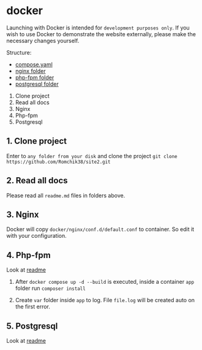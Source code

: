 # docker

Launching with Docker is intended for `development purposes only`. If you wish to use Docker to demonstrate the website externally, please make the necessary changes yourself.

Structure:

- [compose.yaml](./../../compose.yaml)
- [nginx folder](./../../docker/nginx/)
- [php-fpm folder](./../../docker/php-fpm/)
- [postgresql folder](./../../docker/postgres/)

1. Clone project
2. Read all docs
3. Nginx
4. Php-fpm
5. Postgresql

## 1. Clone project

Enter to `any folder from your disk` and clone the project `git clone https://github.com/Romchik38/site2.git`

## 2. Read all docs

Please read all `readme.md` files in folders above.

## 3. Nginx

Docker will copy `docker/nginx/conf.d/default.conf` to container. So edit it with your configuration.

## 4. Php-fpm

Look at [readme](./../../docker/php-fpm/readme.md)

1. After `docker compose up -d --build` is executed, inside a container `app` folder run `composer install`

2. Create `var` folder inside `app` to log. File `file.log` will be created auto on the first error.

## 5. Postgresql

Look at [readme](./../../docker/postgres/readme.md)
